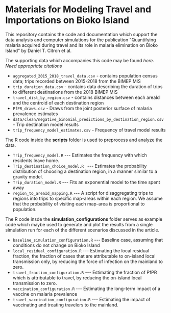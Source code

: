 # Materials for Modeling Travel and Importations on Bioko Island

This repository contains the code and documentation which support the data analysis and computer simulations for the publication "Quantifying malaria acquired during travel and its role in malaria elimination on Bioko Island" by Daniel T. Citron et al.

The supporting data which accompanies this code may be found *here*. *Need appropriate citations*

  * `aggregated_2015_2018_travel_data.csv` - contains population census data; trips recorded between 2015-2018 from the BIMEP MIS
  * `trip_duration_data.csv` - contains data describing the duration of trips to different destinations from the 2018 BIMEP MIS
  * `travel_dist_by_region.csv` - contains distances between each areaId and the centroid of each destination region
  * `PfPR_draws.csv` - Draws from the joint posterior surface of malaria prevalence estimates
  * `data/clean/negative_binomial_predictions_by_destination_region.csv` - Trip destination model results
  * `trip_frequency_model_estimates.csv` - Frequency of travel model results

The R code inside the **scripts** folder is used to preprocess and analyze the data.

  * `Trip_frequency_model.R` --- Estimates the frequency with which residents leave home. 
  * `Trip_destination_choice_model.R ` --- Estimates the probability distribution of choosing a destination region, in a manner similar to a gravity model.
  * `Trip_duration_model.R` --- Fits an exponential model to the time spent away
  * `region_to_areaId_mapping.R` --- A script for disaggregating trips to regions into trips to specific map-areas within each region. We assume that the probability of visiting each map-area is proportional to population.

The R code insde the **simulation_configurations** folder serves as example code which maybe used to generate and plot the results from a single simulation run for each of the different scenarios discussed in the article.

  * `baseline_simulation_configuration.R` --- Baseline case, assuming that conditions do not change on Bioko Island
  * `local_residual_configuration.R` --- Estimating the local residual fraction, the fraction of cases that are attributable to on-island local transmission only, by reducing the force of infection on the mainland to zero.
  * `travel_fraction_configuration.R` --- Estimating the fraction of PfPR which is attributable to travel, by reducing the on-island local transmission to zero.
  * `vaccination_configuration.R` --- Estimating the long-term impact of a vaccine on malaria prevalence
  * `travel_vaccination_configuration.R` --- Estimating the impact of vaccinating and treating travelers to the mainland.